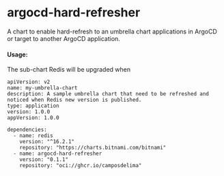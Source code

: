 
# argocd-hard-refresher
A chart to enable hard-refresh to an umbrella chart applications in ArgoCD or target to another ArgoCD application. 

#### Usage:
The sub-chart Redis will be upgraded when 

    apiVersion: v2
    name: my-umbrella-chart
    description: A sample umbrella chart that need to be refreshed and noticed when Redis new version is published.
    type: application
    version: 1.0.0
    appVersion: 1.0.0
    
    dependencies:
      - name: redis
        version: "^16.2.1"
        repository: "https://charts.bitnami.com/bitnami"
      - name: argocd-hard-refresher
        version: "0.1.1"
        repository: "oci://ghcr.io/camposdelima"
